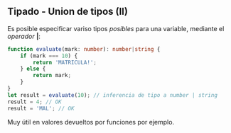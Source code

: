 ## Tipado - Union de tipos (II)

Es posible especificar variso tipos _posibles_ para una variable, mediante el _operador_ **|**:

```typescript
function evaluate(mark: number): number|string {
    if (mark === 10) {
        return 'MATRICULA!';
    } else {
        return mark;
    }
}
let result = evaluate(10); // inferencia de tipo a number | string
result = 4; // OK
result = 'MAL'; // OK
```
Muy útil en valores devueltos por funciones por ejemplo.